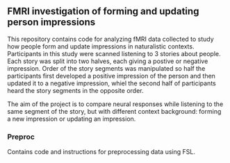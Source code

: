 ## FMRI investigation of forming and updating person impressions

This repository contains code for analyzing fMRI data collected to study how people form and update impressions in
naturalistic contexts. Participants in this study were scanned listening to 3 stories about people. Each story was
split into two halves, each giving a postive or negative impression. Order of the story segments was manipulated so 
half the participants first developed a positive impression of the person and then updated it to a negative 
impression, whiel the second half of participants heard the story segments in the opposite order. 

The aim of the project is to compare neural responses while listening to the same segment of the story, but with 
different context background: forming a new impression or updating an impression.

### Preproc
Contains code and instructions for preprocessing data using FSL.
